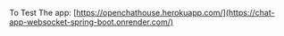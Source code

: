 To Test The app: [https://openchathouse.herokuapp.com/](https://chat-app-websocket-spring-boot.onrender.com/)
